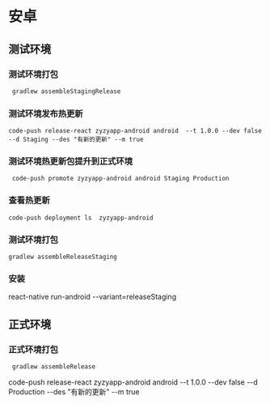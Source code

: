 # 安卓

## 测试环境

### 测试环境打包
 ```bash
  gradlew assembleStagingRelease
 ```
 ### 测试环境发布热更新
```
code-push release-react zyzyapp-android android  --t 1.0.0 --dev false --d Staging --des "有新的更新" --m true
```
 ### 测试环境热更新包提升到正式环境
 ```
  code-push promote zyzyapp-android android Staging Production
 ```
 ### 查看热更新
 ```
 code-push deployment ls  zyzyapp-android
 ```
 ### 测试环境打包
  ```
 gradlew assembleReleaseStaging
 ```
 ### 安装
  react-native run-android --variant=releaseStaging
 ## 正式环境
 
### 正式环境打包
 ```bash
  gradlew assembleRelease
 ```
code-push release-react zyzyapp-android android  --t 1.0.0 --dev false --d Production  --des "有新的更新" --m true



